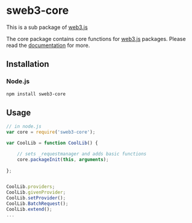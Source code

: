 # sweb3-core

This is a sub package of [web3.js][repo]

The core package contains core functions for [web3.js][repo] packages.
Please read the [documentation][docs] for more.

## Installation

### Node.js

```bash
npm install sweb3-core
```


## Usage

```js
// in node.js
var core = require('sweb3-core');

var CoolLib = function CoolLib() {

    // sets _requestmanager and adds basic functions
    core.packageInit(this, arguments);
    
};


CoolLib.providers;
CoolLib.givenProvider;
CoolLib.setProvider();
CoolLib.BatchRequest();
CoolLib.extend();
...
```


[docs]: http://web3js.readthedocs.io/en/1.0/
[repo]: https://github.com/ethereum/web3.js


